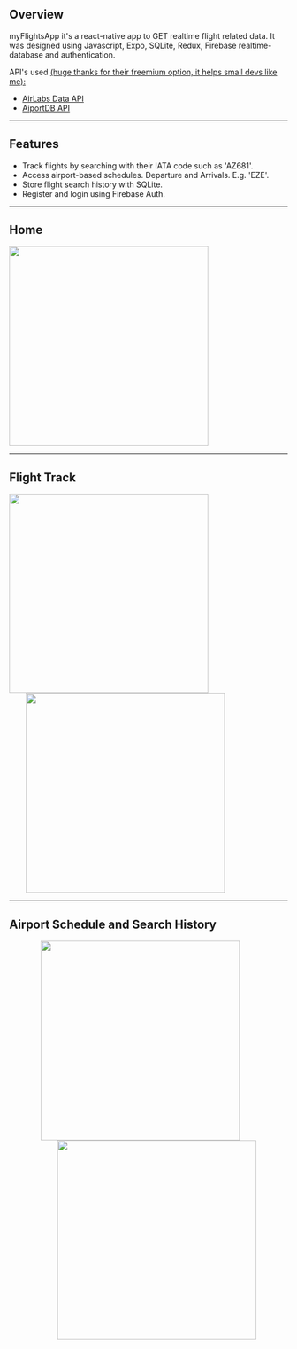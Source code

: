 ## Overview
myFlightsApp it's a react-native app to GET realtime flight related data. It was designed using Javascript, Expo, SQLite, Redux, Firebase realtime-database and authentication.

API's used <u>(huge thanks for their freemium option, it helps small devs like me):</u>
* [AirLabs Data API](https://airlabs.co/)
* [AiportDB API](https://airportdb.io/)
---

## Features
* Track flights by searching with their IATA code such as 'AZ681'.
* Access airport-based schedules. Departure and Arrivals. E.g. 'EZE'.
* Store flight search history with SQLite.
* Register and login using Firebase Auth.
---

## Home
<img src="https://github.com/patorosso/myflightsapp/blob/main/assets/home.png?raw=true" width="360">

---

## Flight Track

<div style="text-align=center;">
  <p float="left">
    <img src="https://github.com/patorosso/myflightsapp/blob/main/assets/flight_search_screen.png?raw=true" style="margin-right: 30px" width="360" />
    <img src="https://github.com/patorosso/myflightsapp/blob/main/assets/flight_map.png?raw=true" style="margin-left: 30px" width="360" />
  </p>
</div>

---

## Airport Schedule and Search History

<div style="text-align:center;">
  <p float="left">
    <img src="https://github.com/patorosso/myflightsapp/blob/main/assets/schedule.png?raw=true" style="margin-right: 30px" width="360" />
    <img src="https://github.com/patorosso/myflightsapp/blob/main/assets/history.png?raw=true" style="margin-left: 30px" width="360" />
  </p>
</div>

